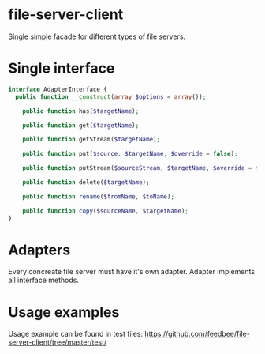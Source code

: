 file-server-client
==================

Single simple facade for different types of file servers.

Single interface
===
```php
interface AdapterInterface {
  public function __construct(array $options = array());

	public function has($targetName);

	public function get($targetName);

	public function getStream($targetName);

	public function put($source, $targetName, $override = false);

	public function putStream($sourceStream, $targetName, $override = false);

	public function delete($targetName);

	public function rename($fromName, $toName);

	public function copy($sourceName, $targetName);
}
```

Adapters
========

Every concreate file server must have it's own adapter. Adapter implements all interface methods.

Usage examples
==============

Usage example can be found in test files: https://github.com/feedbee/file-server-client/tree/master/test/
